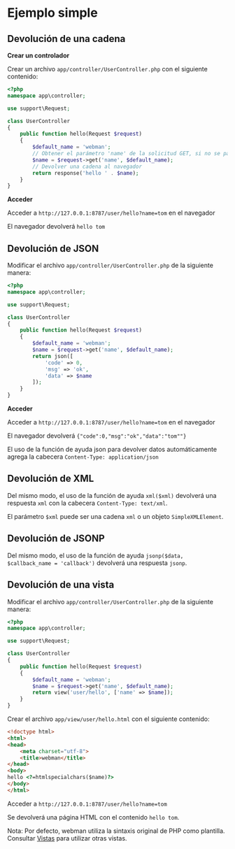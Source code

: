 # Ejemplo simple

## Devolución de una cadena
**Crear un controlador**

Crear un archivo `app/controller/UserController.php` con el siguiente contenido:

```php
<?php
namespace app\controller;

use support\Request;

class UserController
{
    public function hello(Request $request)
    {
        $default_name = 'webman';
        // Obtener el parámetro 'name' de la solicitud GET, si no se pasa el parámetro, devolver $default_name
        $name = $request->get('name', $default_name);
        // Devolver una cadena al navegador
        return response('hello ' . $name);
    }
}
```

**Acceder**

Acceder a `http://127.0.0.1:8787/user/hello?name=tom` en el navegador

El navegador devolverá `hello tom`

## Devolución de JSON
Modificar el archivo `app/controller/UserController.php` de la siguiente manera:

```php
<?php
namespace app\controller;

use support\Request;

class UserController
{
    public function hello(Request $request)
    {
        $default_name = 'webman';
        $name = $request->get('name', $default_name);
        return json([
            'code' => 0, 
            'msg' => 'ok', 
            'data' => $name
        ]);
    }
}
```

**Acceder**

Acceder a `http://127.0.0.1:8787/user/hello?name=tom` en el navegador

El navegador devolverá `{"code":0,"msg":"ok","data":"tom""}`

El uso de la función de ayuda json para devolver datos automáticamente agrega la cabecera `Content-Type: application/json`

## Devolución de XML
Del mismo modo, el uso de la función de ayuda `xml($xml)` devolverá una respuesta `xml` con la cabecera `Content-Type: text/xml`.

El parámetro `$xml` puede ser una cadena `xml` o un objeto `SimpleXMLElement`.

## Devolución de JSONP
Del mismo modo, el uso de la función de ayuda `jsonp($data, $callback_name = 'callback')` devolverá una respuesta `jsonp`.

## Devolución de una vista
Modificar el archivo `app/controller/UserController.php` de la siguiente manera:

```php
<?php
namespace app\controller;

use support\Request;

class UserController
{
    public function hello(Request $request)
    {
        $default_name = 'webman';
        $name = $request->get('name', $default_name);
        return view('user/hello', ['name' => $name]);
    }
}
```

Crear el archivo `app/view/user/hello.html` con el siguiente contenido:

```html
<!doctype html>
<html>
<head>
    <meta charset="utf-8">
    <title>webman</title>
</head>
<body>
hello <?=htmlspecialchars($name)?>
</body>
</html>
```

Acceder a `http://127.0.0.1:8787/user/hello?name=tom`

Se devolverá una página HTML con el contenido `hello tom`.

Nota: Por defecto, webman utiliza la sintaxis original de PHP como plantilla. Consultar [Vistas](view.md) para utilizar otras vistas.
